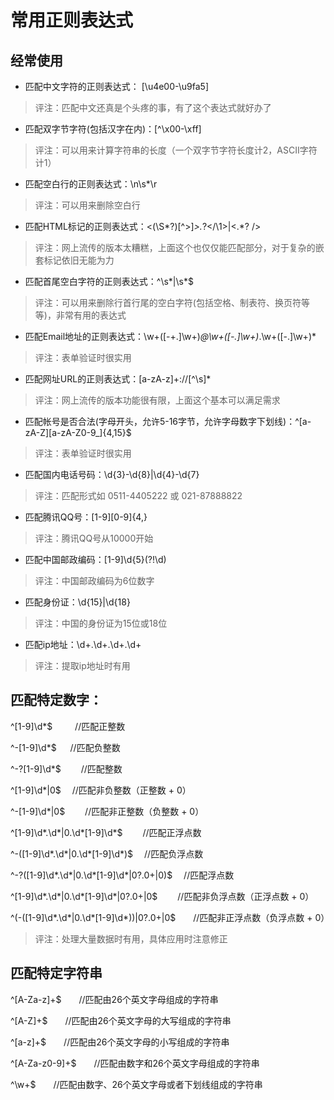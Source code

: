 # 常用正则表达式

## 经常使用

- 匹配中文字符的正则表达式： [\u4e00-\u9fa5]

> 评注：匹配中文还真是个头疼的事，有了这个表达式就好办了

- 匹配双字节字符(包括汉字在内)：[^\x00-\xff]

> 评注：可以用来计算字符串的长度（一个双字节字符长度计2，ASCII字符计1）

- 匹配空白行的正则表达式：\n\s*\r

> 评注：可以用来删除空白行

- 匹配HTML标记的正则表达式：<(\S*?)[^>]*>.*?</\1>|<.*? />

> 评注：网上流传的版本太糟糕，上面这个也仅仅能匹配部分，对于复杂的嵌套标记依旧无能为力

- 匹配首尾空白字符的正则表达式：^\s*|\s*$

> 评注：可以用来删除行首行尾的空白字符(包括空格、制表符、换页符等等)，非常有用的表达式

- 匹配Email地址的正则表达式：\w+([-+.]\w+)*@\w+([-.]\w+)*\.\w+([-.]\w+)*

> 评注：表单验证时很实用

- 匹配网址URL的正则表达式：[a-zA-z]+://[^\s]*

> 评注：网上流传的版本功能很有限，上面这个基本可以满足需求

- 匹配帐号是否合法(字母开头，允许5-16字节，允许字母数字下划线)：^[a-zA-Z][a-zA-Z0-9_]{4,15}$

> 评注：表单验证时很实用

- 匹配国内电话号码：\d{3}-\d{8}|\d{4}-\d{7}

> 评注：匹配形式如 0511-4405222 或 021-87888822

- 匹配腾讯QQ号：[1-9][0-9]{4,}

> 评注：腾讯QQ号从10000开始

- 匹配中国邮政编码：[1-9]\d{5}(?!\d)

> 评注：中国邮政编码为6位数字

- 匹配身份证：\d{15}|\d{18}

> 评注：中国的身份证为15位或18位

- 匹配ip地址：\d+\.\d+\.\d+\.\d+

> 评注：提取ip地址时有用

## 匹配特定数字：

^[1-9]\d*$　 　 //匹配正整数

^-[1-9]\d*$ 　 //匹配负整数

^-?[1-9]\d*$　　 //匹配整数

^[1-9]\d*|0$　 //匹配非负整数（正整数 + 0）

^-[1-9]\d*|0$　　 //匹配非正整数（负整数 + 0）

^[1-9]\d*\.\d*|0\.\d*[1-9]\d*$　　 //匹配正浮点数

^-([1-9]\d*\.\d*|0\.\d*[1-9]\d*)$　 //匹配负浮点数

^-?([1-9]\d*\.\d*|0\.\d*[1-9]\d*|0?\.0+|0)$　 //匹配浮点数

^[1-9]\d*\.\d*|0\.\d*[1-9]\d*|0?\.0+|0$　　 //匹配非负浮点数（正浮点数 + 0）

^(-([1-9]\d*\.\d*|0\.\d*[1-9]\d*))|0?\.0+|0$　　//匹配非正浮点数（负浮点数 + 0）

> 评注：处理大量数据时有用，具体应用时注意修正

## 匹配特定字符串

^[A-Za-z]+$　　//匹配由26个英文字母组成的字符串

^[A-Z]+$　　//匹配由26个英文字母的大写组成的字符串

^[a-z]+$　　//匹配由26个英文字母的小写组成的字符串

^[A-Za-z0-9]+$　　//匹配由数字和26个英文字母组成的字符串

^\w+$　　//匹配由数字、26个英文字母或者下划线组成的字符串
